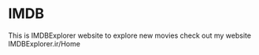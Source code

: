 # IMDB
This is IMDBExplorer website to explore new movies 
check out my website IMDBExplorer.ir/Home
